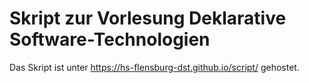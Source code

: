 # Skript zur Vorlesung Deklarative Software-Technologien

Das Skript ist unter https://hs-flensburg-dst.github.io/script/ gehostet.